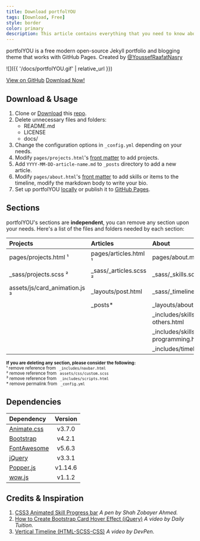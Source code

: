 ```yaml
---
title: Download portfolYOU
tags: [Download, Free]
style: border
color: primary
description: This article contains everything that you need to know about portfolYOU and how to get it for FREE.
---
```


portfolYOU is a free modern open-source Jekyll portfolio and blogging theme that works with GitHub Pages.
Created by [@YoussefRaafatNasry](https://github.com/YoussefRaafatNasry)

![]({{ '/docs/portfolYOU.gif' | relative_url }})

<div class="col text-center">
<a href="https://github.com/YoussefRaafatNasry/portfolYOU" class="btn btn-outline-primary mx-2">View on GitHub</a>
<a href="https://github.com/YoussefRaafatNasry/portfolYOU/archive/master.zip" class="btn btn-outline-primary mx-2">Download Now!</a>
</div>

## Download & Usage

1. Clone or [Download][download] this [repo][repo].
1. Delete unnecessary files and folders:
   - README.md
   - LICENSE
   - docs/
1. Change the configuration options in `_config.yml` depending on your needs.
1. Modify `pages/projects.html`'s [front matter][front-matter] to add  projects.
1. Add `YYYY-MM-DD-article-name.md` to `_posts` directory to add a new article.
1. Modify `pages/about.html`'s [front matter][front-matter] to add skills or items to the timeline, modify the markdown body to write your bio.
1. Set up portfolYOU [locally] or publish it to [GitHub Pages][gh-pages].

[repo]: https://github.com/YoussefRaafatNasry/portfolYOU/
[download]: https://github.com/YoussefRaafatNasry/portfolYOU/archive/master.zip
[front-matter]: https://jekyllrb.com/docs/front-matter/
[gh-pages]: https://help.github.com/articles/configuring-a-publishing-source-for-github-pages/
[locally]: https://help.github.com/articles/setting-up-your-github-pages-site-locally-with-jekyll/

## Sections

portfolYOU's sections are **independent**, you can remove any section upon your needs. Here's a list of the files and folders needed by each section:

| Projects                      | Articles               | About                             |
| :---------                    | :---------             | :---------                        |
| pages/projects.html ¹         | pages/articles.html ¹  | pages/about.md ¹                  |
| _sass/projects.scss ²         | _sass/_articles.scss ² | _sass/_skills.scss ²              |
| assets/js/card_animation.js ³ | _layouts/post.html     | _sass/_timeline.scss ²            |
|                               | _posts*                | _layouts/about.html               |
|                               |                        | _includes/skills-others.html      |
|                               |                        | _includes/skills-programming.html |
|                               |                        | _includes/timeline.html           |

<small>
    <b>If you are deleting any section, please consider the following:</b><br>
    ¹ remove reference from <code> _includes/navbar.html  </code><br>
    ² remove reference from <code> assets/css/custom.scss </code><br>
    ³ remove reference from <code> _includes/scripts.html </code><br>
    * remove permalink from <code> _config.yml </code>
</small>

## Dependencies

| Dependency                  | Version |
| :-------------------------- |:-------:|
| [Animate.css][animate]      | v3.7.0  |
| [Bootstrap][bootstrap]      | v4.2.1  |
| [FontAwesome][font-awesome] | v5.6.3  |
| [jQuery][jquery]            | v3.3.1  |
| [Popper.js][popper]         | v1.14.6 |
| [wow.js][wow]               | v1.1.2  |

[animate]: https://daneden.github.io/animate.css/
[bootstrap]: https://getbootstrap.com/
[font-awesome]: https://fontawesome.com/
[jquery]: https://jquery.com/
[popper]: https://popper.js.org/
[wow]: https://wowjs.uk/

## Credits & Inspiration

1. [CSS3 Animated Skill Progress bar][skills-progress-bar] _A pen by Shah Zobayer Ahmed._
1. [How to Create Bootstrap Card Hover Effect (jQuery)][cards-hover] _A video by Daily Tuition._
1. [Vertical Timeline (HTML-SCSS-CSS)][vertical-timeline] _A video by DevPen._

[skills-progress-bar]: https://codepen.io/speeedsam/pen/VeOGEq
[cards-hover]: https://www.youtube.com/watch?v=2qQxwT-Qm5E
[vertical-timeline]: https://www.youtube.com/watch?v=TP4THzsAa3M&t=2s